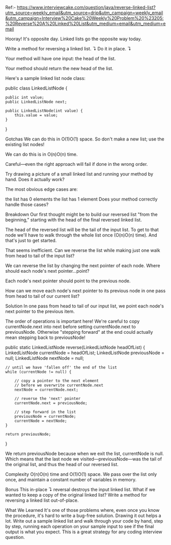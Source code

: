 Ref:- https://www.interviewcake.com/question/java/reverse-linked-list?utm_source=weekly_email&utm_source=drip&utm_campaign=weekly_email&utm_campaign=Interview%20Cake%20Weekly%20Problem%20%23205:%20Reverse%20A%20Linked%20List&utm_medium=email&utm_medium=email

Hooray! It's opposite day. Linked lists go the opposite way today.

Write a method for reversing a linked list. ↴ Do it in place. ↴

Your method will have one input: the head of the list.

Your method should return the new head of the list.

Here's a sample linked list node class:

  public class LinkedListNode {

    public int value;
    public LinkedListNode next;

    public LinkedListNode(int value) {
        this.value = value;
    }
}

Gotchas
We can do this in O(1)O(1) space. So don't make a new list; use the existing list nodes!

We can do this is in O(n)O(n) time.

Careful—even the right approach will fail if done in the wrong order.

Try drawing a picture of a small linked list and running your method by hand. Does it actually work?

The most obvious edge cases are:

the list has 0 elements
the list has 1 element
Does your method correctly handle those cases?

Breakdown
Our first thought might be to build our reversed list "from the beginning," starting with the head of the final reversed linked list.

The head of the reversed list will be the tail of the input list. To get to that node we'll have to walk through the whole list once (O(n)O(n) time). And that's just to get started.

That seems inefficient. Can we reverse the list while making just one walk from head to tail of the input list?

We can reverse the list by changing the next pointer of each node. Where should each node's next pointer...point?

Each node's next pointer should point to the previous node.

How can we move each node's next pointer to its previous node in one pass from head to tail of our current list?

Solution
In one pass from head to tail of our input list, we point each node's next pointer to the previous item.

The order of operations is important here! We're careful to copy currentNode.next into next before setting currentNode.next to previousNode. Otherwise "stepping forward" at the end could actually mean stepping back to previousNode!

  public static LinkedListNode reverse(LinkedListNode headOfList) {
    LinkedListNode currentNode = headOfList;
    LinkedListNode previousNode = null;
    LinkedListNode nextNode = null;

    // until we have 'fallen off' the end of the list
    while (currentNode != null) {

        // copy a pointer to the next element
        // before we overwrite currentNode.next
        nextNode = currentNode.next;

        // reverse the 'next' pointer
        currentNode.next = previousNode;

        // step forward in the list
        previousNode = currentNode;
        currentNode = nextNode;
    }

    return previousNode;
}

We return previousNode because when we exit the list, currentNode is null. Which means that the last node we visited—previousNode—was the tail of the original list, and thus the head of our reversed list.

Complexity
O(n)O(n) time and O(1)O(1) space. We pass over the list only once, and maintain a constant number of variables in memory.

Bonus
This in-place ↴ reversal destroys the input linked list. What if we wanted to keep a copy of the original linked list? Write a method for reversing a linked list out-of-place.

What We Learned
It's one of those problems where, even once you know the procedure, it's hard to write a bug-free solution. Drawing it out helps a lot. Write out a sample linked list and walk through your code by hand, step by step, running each operation on your sample input to see if the final output is what you expect. This is a great strategy for any coding interview question.
